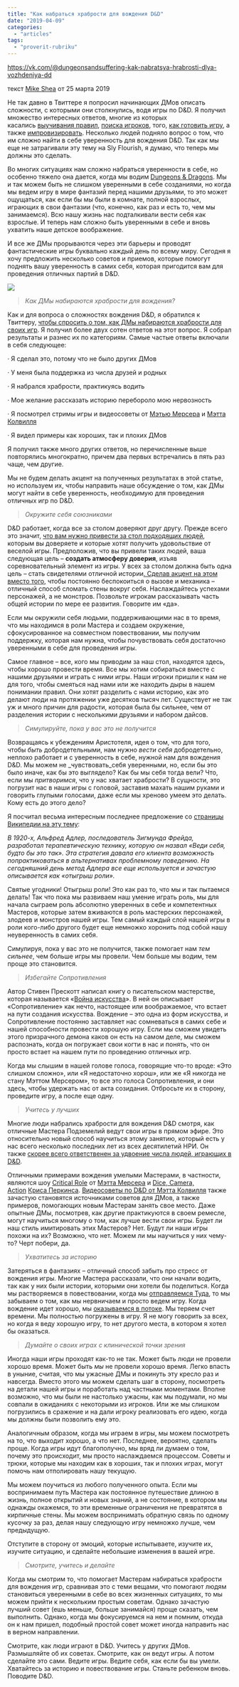 ```yaml
---
title: "Как набраться храбрости для вождения D&D"
date: "2019-04-09"
categories: 
  - "articles"
tags: 
  - "proverit-rubriku"
---
```


https://vk.com/@dungeonsandsuffering-kak-nabratsya-hrabrosti-dlya-vozhdeniya-dd

текст [Mike Shea](https://vk.com/away.php?to=http%3A%2F%2Fmikeshea.net%2FAbout_Mike_Shea.html&cc_key=) от 25 марта 2019

Не так давно в Твиттере я попросил начинающих ДМов описать сложности, с которыми они столкнулись, водя игры по D&D. Я получил множество интересных ответов, многие из которых касались [выучивания правил](https://vk.com/away.php?to=https%3A%2F%2Fwww.amazon.com%2FDungeons-Dragons-Starter-Set-Fundamentals%2Fdp%2F0786965592%2Fref%3Das_sl_pc_ss_til%3Ftag%3Dslyflourish-20%26linkCode%3Dw01%26linkId%3DGCSMYQB22BV5VWEK%26creativeASIN%3D0786965592&cc_key=), [поиска игроков](https://vk.com/away.php?to=http%3A%2F%2Fslyflourish.com%2Ffinding_players.html&cc_key=), того, [как готовить игру](https://vk.com/away.php?to=http%3A%2F%2Fslyflourish.com%2Flazydm%2F&cc_key=), а также [импровизировать](https://vk.com/away.php?to=https%3A%2F%2Fwww.dndbeyond.com%2Fposts%2F160-improvisation-in-d-d-for-new-dungeon-masters&cc_key=). Несколько людей подняло вопрос о том, что им сложно найти в себе уверенность для вождения D&D. Так как мы еще не затрагивали эту тему на Sly Flourish, я думаю, что теперь мы должны это сделать.

Во многих ситуациях нам сложно набраться уверенности в себе, но особенно тяжело она дается, когда мы водим [Dungeons & Dragons](https://vk.com/away.php?to=https%3A%2F%2Fwww.amazon.com%2FDungeons-Dragons-Starter-Set-Fundamentals%2Fdp%2F0786965592%2Fref%3Das_sl_pc_ss_til%3Ftag%3Dslyflourish-20%26linkCode%3Dw01%26linkId%3DGCSMYQB22BV5VWEK%26creativeASIN%3D0786965592&cc_key=). Мы и так можем быть не слишком уверенными в себе созданиями, но когда мы ведем игру в мире фантазий перед нашими друзьями, то это может ощущаться, как если бы мы были в комнате, полной взрослых, играющих в свои фантазии (что, конечно, как раз и есть то, чем мы занимаемся). Всю нашу жизнь нас подталкивали вести себя как взрослые. И теперь нам сложно быть уверенными в себе и вновь ухватить наше детское воображение.

И все же ДМы прорываются через эти барьеры и проводят фантастические игры буквально каждый день по всему миру. Сегодня я хочу предложить несколько советов и приемов, которые помогут поднять вашу уверенность в самих себя, которая пригодится вам для проведения отличных партий в D&D.

![](https://pp.userapi.com/c849232/v849232661/1658ed/iy9NSN_t58o.jpg)

> _Как ДМы набираются храбрости для вождения?_

Как и для вопроса о сложностях вождения D&D, я обратился к Твиттеру, [чтобы спросить о том, как ДМы набираются храбрости для своих игр](https://vk.com/away.php?to=https%3A%2F%2Ftwitter.com%2FSlyFlourish%2Fstatus%2F1012796206274240513&cc_key=). Я получил более двух сотен ответов на этот вопрос. Я собрал результаты и разнес их по категориям. Самые частые ответы включали в себя следующее:

· Я сделал это, потому что не было других ДМов

· У меня была поддержка из числа друзей и родных

· Я набрался храбрости, практикуясь водить

· Мое желание рассказать историю перебороло мою нервозность

· Я посмотрел стримы игры и видеосоветы от [Мэтью Мерсера](https://vk.com/away.php?to=https%3A%2F%2Ftwitter.com%2Fmatthewmercer&cc_key=) и [Мэтта Колвилля](https://vk.com/away.php?to=https%3A%2F%2Fwww.youtube.com%2Fuser%2Fmcolville%2Fvideos&cc_key=)

· Я видел примеры как хороших, так и плохих ДМов

Я получил также много других ответов, но перечисленные выше повторялись многократно, причем два первых встречались в пять раз чаще, чем другие.

Мы не будем делать акцент на полученных результатах в этой статье, но используем их, чтобы направить наше обсуждение о том, как ДМы могут найти в себе уверенность, необходимую для проведения отличных игр по D&D.

> _Окружите себя союзниками_

D&D работает, когда все за столом доверяют друг другу. Прежде всего это значит, [что вам нужно привести за стол подходящих людей](https://vk.com/away.php?to=http%3A%2F%2Fslyflourish.com%2Ffinding_players.html&cc_key=), которым вы доверяете и которые хотят получить удовольствие от веселой игры. Предположив, что вы привели таких людей, ваша следующая цель – **создать атмосферу доверия**, изъяв соревновательный элемент из игры. У всех за столом должна быть одна цель – стать свидетелями отличной истории[. Сделав акцент на этом вместо того](https://vk.com/away.php?to=http%3A%2F%2Fslyflourish.com%2Fstory_focus_of_dnd.html&cc_key=), чтобы постоянно беспокоиться о вызове и механика – отличный способ сломать стены вокруг себя. Наслаждайтесь успехами персонажей, а не монстров. Позвольте игрокам рассказывать часть общей истории по мере ее развития. Говорите им «да».

Если мы окружили себя людьми, поддерживающими нас в то время, что мы находимся в роли Мастера и создаем окружение, сфокусированное на совместном повествовании, мы получим поддержку, которая нам нужна, чтобы почувствовать себя достаточно уверенными в себе для проведения игры.

Самое главное – все, кого мы приводим за наш стол, находятся здесь, чтобы хорошо провести время. Все мы хотим собираться вместе с нашими друзьями и играть с ними игры. Наши игроки пришли к нам не для того, чтобы смеяться над нами или же находить дыры в нашем понимании правил. Они хотят разделить с нами историю, как это делают люди на протяжении уже десятков тысяч лет. Существует не так уж и много причин для радости, которая была бы сильнее, чем от разделения истории с несколькими друзьями и набором дайсов.

> _Симулируйте, пока у вас это не получится_

Возвращаясь к убеждениям Аристотеля, идея о том, что для того, чтобы _быть_ добродетельными, нам нужно _вести себя_ добродетельно, неплохо работает и с уверенность в себе, нужной нам для вождения D&D. Мы можем не _чувствовать_себя уверенными, но, если бы это было иначе, как бы это выглядело? Как бы мы себя тогда вели? Что, если мы _притворимся_, что у нас хватает храбрости? В сущности, это погрузит нас в наши игры с головой, заставив махать нашим руками и говорить глупыми голосами, даже если мы хреново умеем это делать. Кому есть до этого дело?

Я посчитал весьма интересным последнее предложение со [страницы Википедии на эту тему](https://vk.com/away.php?to=https%3A%2F%2Fen.wikipedia.org%2Fwiki%2FFake_it_till_you_make_it&cc_key=):

_В 1920-х, Альфред Адлер, последователь Зигмунда Фрейда, разработал терапевтическую технику, которую он назвал «Веди себя, будто бы это так». Эта стратегия давала его клиента возможность попрактиковаться в альтернативах проблемному поведению. На сегодняшний день метод Адлера все еще используется и зачастую описывается как «отыгрыш роли»._

Святые угодники! Отыгрыш роли! Это как раз то, что мы и так пытаемся делать! Так что пока мы развиваем наш умение играть роль, мы для начала сыграем роль абсолютно уверенных в себе и компетентных Мастеров, которые затем вживаются в роль мастерских персонажей, злодеев и монстров нашей игры. Тем самый каждый слой нашей игры в роли кого-либо другого будет еще немножко хоронить под собой нашу неуверенность в самих себя.

Симулируя, пока у вас это не получится, также помогает нам _тем сильнее_, чем больше игры мы провели. Чем больше мы водим, тем проще это становится.

> _Избегайте Сопротивления_

Автор Стивен Прескотт написал книгу о писательском мастерстве, которая называется «[Война искусства](https://vk.com/away.php?to=https%3A%2F%2Famzn.to%2F2L2Va1f&cc_key=)». В ней он описывает «Сопротивление» как нечто, настоящее или воображаемое, что встает на пути создания искусства. Вождение – это одна из форм искусства, и Сопротивление постоянно заставляет нас сомневаться в самих себе и нашей способности провести хорошую игру. Если мы сможем увидеть этого призрачного демона каков он есть на самом деле, мы сможем распознать, когда он погружает свои когти в нас и понять, что он просто встает на нашем пути по проведению отличных игр.

Когда мы слышим в нашей голове голоса, говорящие что-то вроде: «Это слишком сложно», или «Я недостаточно хорош», или же «Я никогда не стану Мэттом Мерсером», то все это голоса Сопротивления, и они здесь, чтобы удержать нас от акта созидания. Отбросьте их в сторону, проведите игру, а после еще одну.

> _Учитесь у лучших_

Многие люди набрались храбрости для вождения D&D смотря, как отличные Мастера Подземелий ведут свои игры в прямом эфире. Это относительно новый способ научиться этому занятию, который есть у нас всего несколько последних лет из всех десятилетий НРИ. Он также [скорее всего ответственен за удвоение числа людей, играющих в D&D](https://vk.com/away.php?to=http%3A%2F%2Fslyflourish.com%2Funderstanding_streaming_dnd.html&cc_key=).

Отличными примерами вождения умелыми Мастерами, в частности, являются шоу [Critical Role](https://vk.com/away.php?to=https%3A%2F%2Fwww.youtube.com%2Fplaylist%3Flist%3DPL7atuZxmT954bCkC062rKwXTvJtcqFB8i&cc_key=) от [Мэтта Мерсера](https://vk.com/away.php?to=https%3A%2F%2Ftwitter.com%2Fmatthewmercer&cc_key=) и [Dice, Camera, Action](https://vk.com/away.php?to=https%3A%2F%2Fwww.youtube.com%2Fplaylist%3Flist%3DPLfS8QgUdeGYo8F3RPUQ2Wsi2mZLPcaU6X&cc_key=) [Криса Перкинса](https://vk.com/away.php?to=https%3A%2F%2Ftwitter.com%2FChrisPerkinsDnD&cc_key=). [Видеосоветы по D&D от Мэтта Колвилля](https://vk.com/away.php?to=https%3A%2F%2Fwww.youtube.com%2Fuser%2Fmcolville%2Fvideos&cc_key=) также зачастую становятся источниками советов для ДМов, а также примеров, помогающих новым Мастерам занять свое место. Даже опытные ДМы, посмотрев, как другие практикуются в своем ремесле, могут научиться многому о том, как лучше вести свои игры. Будет ли наш стиль имитировать этих Мастеров? Нет. Будут ли наши игры похожи на их? Возможно, что нет. Можем ли мы научиться у них чему-то? Черт побери, да.

> _Ухватитесь за историю_

Затеряться в фантазиях – отличный способ забыть про стресс от вождения игры. Многие Мастера рассказали, что они начали водить, так как у них были истории, которыми они хотели бы поделиться. Когда мы растворяемся в повествовании, когда мы [отправляемся Туда](https://vk.com/away.php?to=http%3A%2F%2Fslyflourish.com%2Fgoing_there.html&cc_key=), то мы забываем о том, как мы нервничаем и просто ведем игру. Когда вождение идет хорошо, мы [оказываемся в потоке](https://vk.com/away.php?to=https%3A%2F%2Fen.wikipedia.org%2Fwiki%2FFlow_%28psychology%29&cc_key=). Мы теряем счет времени. Мы полностью погружены в игру. Я не могу говорить за всех, но когда я веду хорошую игру, то нет другого места, в котором я хотел бы оказаться.

> _Думайте о своих играх с клинической точки зрения_

Иногда наши игры проходят как-то не так. Может быть люди не провели хорошо время. Может быть _мы_ не провели хорошо время. Легко впасть в уныние, считая, что мы ужасные ДМы и покинуть эту кресло раз и навсегда. Вместо этого мы можем сделать шаг в сторону, посмотреть на детали нашей игры и поработать над частными моментами. Вполне возможно, что мы были не настолько ужасны, как мы подумали, но мы совпали в ожиданиях с некоторыми из игроков. Или же мы слишком погрузились в сражение и на дали игроку реализовать его идею, когда мы должны были позволить ему это.

Аналогичным образом, когда мы играем в игры, мы можем посмотреть на то, что выходит хорошо, а что нет. Последнее, вероятно, сделать проще. Когда игры идут благополучно, мы вряд ли думаем о том, почему это происходит, мы просто наслаждаемся процессом. Советы и трюки, которые мы находим как в хороших, так и плохих играх, могут помочь нам отполировать нашу текущую.

Мы можем поучиться из любого полученного опыта. Если мы воспринимаем путь Мастера как постоянное путешествие длиною в жизнь, полное открытий и новых знаний, а не состояние, в котором мы однажды окажемся, то эти временные ограничения не превратятся в кирпичные стены. Мы можем воспринимать обратную связь по одному кусочку за раз, делая нашу следующую игру немножко лучше, чем предыдущую.

Отступите в сторону от эмоций, которые испытываете, изучите их, изучите ситуацию, и сделайте небольшие изменения в вашей игре.

> _Смотрите, учитесь и делайте_

Когда мы смотрим то, что помогает Мастерам набираться храбрости для вождения игр, сравнивая это с теми вещами, что помогают людям становиться уверенными в себе во всех жизненных ситуациях, то мы можем прийти к нескольким простым советам. Однако зачастую лучший совет (ешь меньше, больше занимайся) проще сказать, чем выполнить. Однако, когда мы фокусируемся на нем и помним, откуда он к нам пришел, подобный простой совет может иногда направить нас в верном направлении.

Смотрите, как люди играют в D&D. Учитесь у других ДМов. Размышляйте об их советах. Смотрите, как он ведут игры. А потом сделайте это сами. Ведите игры. Ведите себя, как если бы вы умели. Хватайтесь за историю и повествование игры. Станьте ребенком вновь. Поводите D&D.
